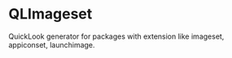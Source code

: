 # QLImageset
QuickLook generator for packages with extension like imageset, appiconset, launchimage.
